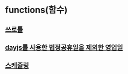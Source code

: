 # functions(함수)
## [쓰로틀](https://github.com/dae-eun/implement/blob/main/function/throttle.ts)
## [dayjs를 사용한 법정공휴일을 제외한 영업일](https://github.com/dae-eun/implement/blob/main/function/calcDateUseDayjs.ts)
## [스케쥴링](https://github.com/dae-eun/implement/blob/main/function/scheduling.ts)